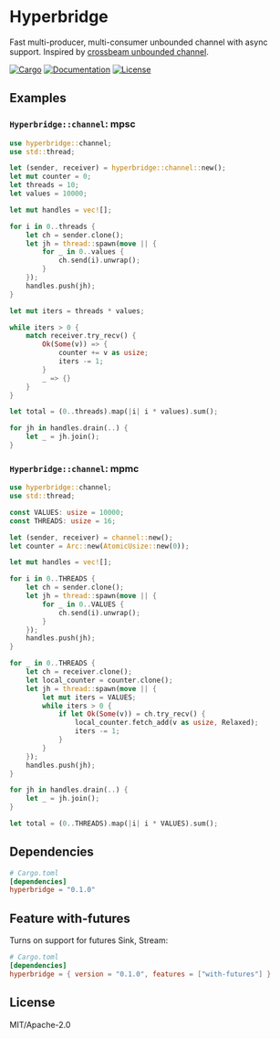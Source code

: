# Hyperbridge

Fast multi-producer, multi-consumer unbounded channel with async support. Inspired by [crossbeam unbounded channel](https://github.com/crossbeam-rs/crossbeam).

[![Cargo](https://img.shields.io/crates/v/hyperbridge.svg)](
https://crates.io/crates/hyperbridge)
[![Documentation](https://docs.rs/hyperbridge/badge.svg)](
https://docs.rs/hyperbridge)
[![License](https://img.shields.io/badge/license-MIT%2FApache--2.0-blue.svg)](
https://github.com/zesterer/hyperbridge)

## Examples

### `Hyperbridge::channel`: mpsc

```rust
use hyperbridge::channel;
use std::thread;

let (sender, receiver) = hyperbridge::channel::new();
let mut counter = 0;
let threads = 10;
let values = 10000;

let mut handles = vec![];

for i in 0..threads {
    let ch = sender.clone();
    let jh = thread::spawn(move || {
        for _ in 0..values {
            ch.send(i).unwrap();
        }
    });
    handles.push(jh);
}

let mut iters = threads * values;

while iters > 0 {
    match receiver.try_recv() {
        Ok(Some(v)) => {
            counter += v as usize;
            iters -= 1;
        }
        _ => {}
    }
}

let total = (0..threads).map(|i| i * values).sum();

for jh in handles.drain(..) {
    let _ = jh.join();
}
```

### `Hyperbridge::channel`: mpmc

```rust
use hyperbridge::channel;
use std::thread;

const VALUES: usize = 10000;
const THREADS: usize = 16;

let (sender, receiver) = channel::new();
let counter = Arc::new(AtomicUsize::new(0));

let mut handles = vec![];

for i in 0..THREADS {
    let ch = sender.clone();
    let jh = thread::spawn(move || {
        for _ in 0..VALUES {
            ch.send(i).unwrap();
        }
    });
    handles.push(jh);
}

for _ in 0..THREADS {
    let ch = receiver.clone();
    let local_counter = counter.clone();
    let jh = thread::spawn(move || {
        let mut iters = VALUES;
        while iters > 0 {
            if let Ok(Some(v)) = ch.try_recv() {
                local_counter.fetch_add(v as usize, Relaxed);
                iters -= 1;
            }
        }
    });
    handles.push(jh);
}

for jh in handles.drain(..) {
    let _ = jh.join();
}

let total = (0..THREADS).map(|i| i * VALUES).sum();
```

## Dependencies

```toml
# Cargo.toml
[dependencies]
hyperbridge = "0.1.0"
```

## Feature with-futures

Turns on support for futures Sink, Stream:

```toml
# Cargo.toml
[dependencies]
hyperbridge = { version = "0.1.0", features = ["with-futures"] }
```

## License

MIT/Apache-2.0

